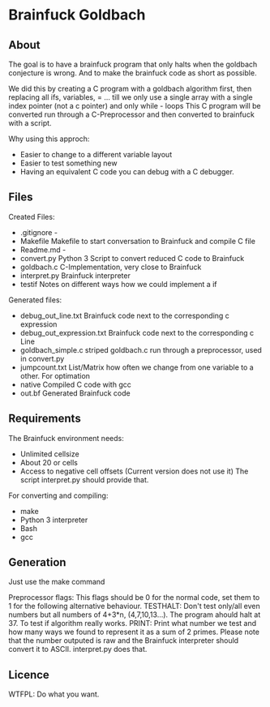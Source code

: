 
# Brainfuck Goldbach

## About

The goal is to have a brainfuck program that only halts when the
 goldbach conjecture is wrong.
And to make the brainfuck code as short as possible.

We did this by creating a C program with a goldbach algorithm first, then replacing all ifs,
 variables, = ... till we only use a single array with a single index pointer (not a c pointer)
 and only while - loops
This C program will be converted run through a C-Preprocessor and then converted to brainfuck with
 a script.

Why using this approch:
 - Easier to change to a different variable layout
 - Easier to test something new
 - Having an equivalent C code you can debug with a C debugger.


## Files

Created Files:
  - .gitignore        -
  - Makefile          Makefile to start conversation to Brainfuck and compile C file
  - Readme.md         -
  - convert.py        Python 3 Script to convert reduced C code to Brainfuck
  - goldbach.c        C-Implementation, very close to Brainfuck
  - interpret.py      Brainfuck interpreter
  - testif            Notes on different ways how we could implement a if

Generated files:
  - debug\_out\_line.txt        Brainfuck code next to the corresponding c expression
  - debug\_out\_expression.txt  Brainfuck code next to the corresponding c Line
  - goldbach\_simple.c          striped goldbach.c run through a preprocessor, used in convert.py
  - jumpcount.txt               List/Matrix how often we change from one variable to a other. For optimation
  - native                      Compiled C code with gcc
  - out.bf                      Generated Brainfuck code

## Requirements


The Brainfuck environment needs:
- Unlimited cellsize
- About 20 or cells
- Access to negative cell offsets (Current version does not use it)
The script interpret.py should provide that.

For converting and compiling:
- make
- Python 3 interpreter
- Bash
- gcc


## Generation

Just use the make command

Preprocessor flags:
This flags should be 0 for the normal code, set them to 1 for the following alternative
 behaviour.
TESTHALT: Don't test only/all even numbers but all numbers of 4+3\*n, (4,7,10,13...). The program
 ahould halt at 37. To test if algorithm really works.
PRINT: Print what number we test and how many ways we found to represent it as a sum of 2 primes.
 Please note that the number outputed is raw and the Brainfuck interpreter should convert it to
 ASCII. interpret.py does that.


## Licence

WTFPL: Do what you want.


